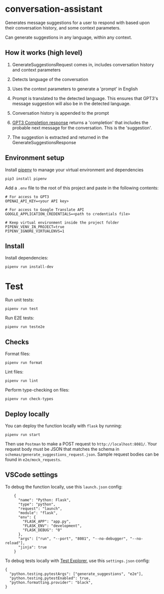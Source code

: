 # conversation-assistant

Generates message suggestions for a user to respond with based upon their conversation history, and some context parameters.

Can generate suggestions in any language, within any context.

## How it works (high level)

1. GenerateSuggestionsRequest comes in, includes conversation history and context parameters

2. Detects language of the conversation

3. Uses the context parameters to generate a 'prompt' in English

4. Prompt is translated to the detected language. This ensures that GPT3's message suggestion will also be in the detected language.

5. Conversation history is appended to the prompt

6. [GPT3 Completion response](https://beta.openai.com/docs/guides/completion) returns a 'completion' that includes the probable next message for the conversation. This is the 'suggestion'.

7. The suggestion is extracted and returned in the GenerateSuggestionsResponse

## Environment setup

Install [pipenv](https://pypi.org/project/pipenv/) to manage your virtual environment and dependencies

```
pip3 install pipenv
```

Add a `.env` file to the root of this project and paste in the following contents:

```
# For access to GPT3
OPENAI_API_KEY=<your API key>

# For access to Google Translate API
GOOGLE_APPLICATION_CREDENTIALS=<path to credentials file>

# Keep virtual environment inside the project folder
PIPENV_VENV_IN_PROJECT=true
PIPENV_IGNORE_VIRTUALENVS=1
```

## Install

Install dependencies:

```
pipenv run install-dev
```

# Test

Run unit tests:

```
pipenv run test
```

Run E2E tests:

```
pipenv run teste2e
```

## Checks

Format files:

```
pipenv run format
```

Lint files:

```
pipenv run lint
```

Perform type-checking on files:

```
pipenv run check-types
```

## Deploy locally

You can deploy the function locally with `flask` by running:

```
pipenv run start
```

Then use `Postman` to make a POST request to `http://localhost:8081/`. Your request body must be JSON that matches the schema in `schemas/generate_suggestions_request.json`. Sample request bodies can be found in `e2e/mock_requests`.

## VSCode settings

To debug the function locally, use this `launch.json` config:

```
    {
      "name": "Python: Flask",
      "type": "python",
      "request": "launch",
      "module": "flask",
      "env": {
        "FLASK_APP": "app.py",
        "FLASK_ENV": "development",
        "FLASK_DEBUG": "0"
      },
      "args": ["run", "--port", "8081", "--no-debugger", "--no-reload"],
      "jinja": true
    }
```

To debug tests locally with [Test Explorer](littlefoxteam.vscode-python-test-adapter), use this `settings.json` config:

```
{
  "python.testing.pytestArgs": ["generate_suggestions", "e2e"],
  "python.testing.pytestEnabled": true,
  "python.formatting.provider": "black",
}
```
